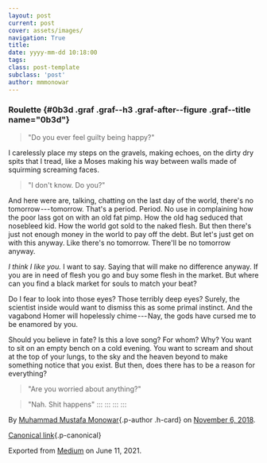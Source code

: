 ```yaml
---
layout: post
current: post
cover: assets/images/
navigation: True
title: 
date: yyyy-mm-dd 10:18:00
tags: 
class: post-template
subclass: 'post'
author: mmmonowar
---
```


### Roulette {#0b3d .graf .graf--h3 .graf-after--figure .graf--title name="0b3d"}

> "Do you ever feel guilty being happy?"

I carelessly place my steps on the gravels, making echoes, on the dirty
dry spits that I tread, like a Moses making his way between walls made
of squirming screaming faces.

> "I don't know. Do you?"

And here were are, talking, chatting on the last day of the world,
there's no tomorrow --- tomorrow. That's a period. Period. No use in
complaining how the poor lass got on with an old fat pimp. How the old
hag seduced that nosebleed kid. How the world got sold to the naked
flesh. But then there's just not enough money in the world to pay off
the debt. But let's just get on with this anyway. Like there's no
tomorrow. There'll be no tomorrow anyway.

*I think I like you.* I want to say. Saying that will make no difference
anyway. If you are in need of flesh you go and buy some flesh in the
market. But where can you find a black market for souls to match your
beat?

Do I fear to look into those eyes? Those terribly deep eyes? Surely, the
scientist inside would want to dismiss this as some primal instinct. And
the vagabond Homer will hopelessly chime --- Nay, the gods have cursed
me to be enamored by you.

Should you believe in fate? Is this a love song? For whom? Why? You want
to sit on an empty bench on a cold evening. You want to scream and shout
at the top of your lungs, to the sky and the heaven beyond to make
something notice that you exist. But then, does there has to be a reason
for everything?

> "Are you worried about anything?"

> "Nah. Shit happens"
:::
:::
:::
:::

By [Muhammad Mustafa Monowar](https://medium.com/@mmmonowar){.p-author
.h-card} on [November 6, 2018](https://medium.com/p/282586a9837c).

[Canonical
link](https://medium.com/@mmmonowar/roulette-282586a9837c){.p-canonical}

Exported from [Medium](https://medium.com) on June 11, 2021.
